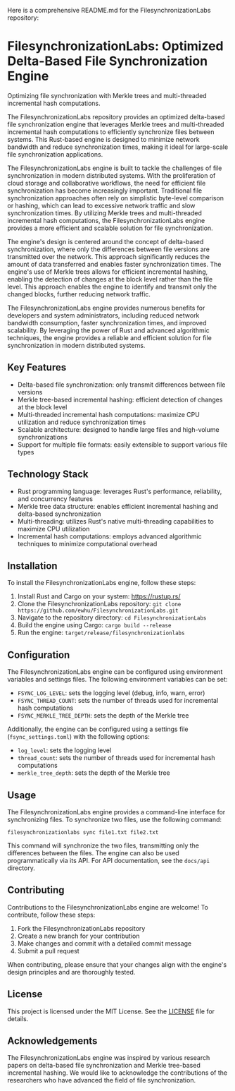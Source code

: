 Here is a comprehensive README.md for the FilesynchronizationLabs repository:

# FilesynchronizationLabs: Optimized Delta-Based File Synchronization Engine
Optimizing file synchronization with Merkle trees and multi-threaded incremental hash computations.

The FilesynchronizationLabs repository provides an optimized delta-based file synchronization engine that leverages Merkle trees and multi-threaded incremental hash computations to efficiently synchronize files between systems. This Rust-based engine is designed to minimize network bandwidth and reduce synchronization times, making it ideal for large-scale file synchronization applications.

The FilesynchronizationLabs engine is built to tackle the challenges of file synchronization in modern distributed systems. With the proliferation of cloud storage and collaborative workflows, the need for efficient file synchronization has become increasingly important. Traditional file synchronization approaches often rely on simplistic byte-level comparison or hashing, which can lead to excessive network traffic and slow synchronization times. By utilizing Merkle trees and multi-threaded incremental hash computations, the FilesynchronizationLabs engine provides a more efficient and scalable solution for file synchronization.

The engine's design is centered around the concept of delta-based synchronization, where only the differences between file versions are transmitted over the network. This approach significantly reduces the amount of data transferred and enables faster synchronization times. The engine's use of Merkle trees allows for efficient incremental hashing, enabling the detection of changes at the block level rather than the file level. This approach enables the engine to identify and transmit only the changed blocks, further reducing network traffic.

The FilesynchronizationLabs engine provides numerous benefits for developers and system administrators, including reduced network bandwidth consumption, faster synchronization times, and improved scalability. By leveraging the power of Rust and advanced algorithmic techniques, the engine provides a reliable and efficient solution for file synchronization in modern distributed systems.

## Key Features

* Delta-based file synchronization: only transmit differences between file versions
* Merkle tree-based incremental hashing: efficient detection of changes at the block level
* Multi-threaded incremental hash computations: maximize CPU utilization and reduce synchronization times
* Scalable architecture: designed to handle large files and high-volume synchronizations
* Support for multiple file formats: easily extensible to support various file types

## Technology Stack

* Rust programming language: leverages Rust's performance, reliability, and concurrency features
* Merkle tree data structure: enables efficient incremental hashing and delta-based synchronization
* Multi-threading: utilizes Rust's native multi-threading capabilities to maximize CPU utilization
* Incremental hash computations: employs advanced algorithmic techniques to minimize computational overhead

## Installation

To install the FilesynchronizationLabs engine, follow these steps:

1. Install Rust and Cargo on your system: https://rustup.rs/
2. Clone the FilesynchronizationLabs repository: `git clone https://github.com/ewhu/FilesynchronizationLabs.git`
3. Navigate to the repository directory: `cd FilesynchronizationLabs`
4. Build the engine using Cargo: `cargo build --release`
5. Run the engine: `target/release/filesynchronizationlabs`

## Configuration

The FilesynchronizationLabs engine can be configured using environment variables and settings files. The following environment variables can be set:

* `FSYNC_LOG_LEVEL`: sets the logging level (debug, info, warn, error)
* `FSYNC_THREAD_COUNT`: sets the number of threads used for incremental hash computations
* `FSYNC_MERKLE_TREE_DEPTH`: sets the depth of the Merkle tree

Additionally, the engine can be configured using a settings file (`fsync_settings.toml`) with the following options:

* `log_level`: sets the logging level
* `thread_count`: sets the number of threads used for incremental hash computations
* `merkle_tree_depth`: sets the depth of the Merkle tree

## Usage

The FilesynchronizationLabs engine provides a command-line interface for synchronizing files. To synchronize two files, use the following command:

`filesynchronizationlabs sync file1.txt file2.txt`

This command will synchronize the two files, transmitting only the differences between the files. The engine can also be used programmatically via its API. For API documentation, see the `docs/api` directory.

## Contributing

Contributions to the FilesynchronizationLabs engine are welcome! To contribute, follow these steps:

1. Fork the FilesynchronizationLabs repository
2. Create a new branch for your contribution
3. Make changes and commit with a detailed commit message
4. Submit a pull request

When contributing, please ensure that your changes align with the engine's design principles and are thoroughly tested.

## License

This project is licensed under the MIT License. See the [LICENSE](https://github.com/ewhu/FilesynchronizationLabs/blob/main/LICENSE) file for details.

## Acknowledgements

The FilesynchronizationLabs engine was inspired by various research papers on delta-based file synchronization and Merkle tree-based incremental hashing. We would like to acknowledge the contributions of the researchers who have advanced the field of file synchronization.